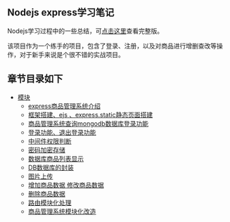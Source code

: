 ## Nodejs express学习笔记

Nodejs学习过程中的一些总结，可[点击这里](https://github.com/minjihao/cms)查看完整版。

该项目作为一个练手的项目，包含了登录、注册，以及对商品进行增删查改等操作，对于新手来说是个很不错的实战项目。

## 章节目录如下
* [模块](README.md)
  * [express商品管理系统介绍](express商品管理系统介绍.md)
  * [框架搭建、ejs 、express.static静态页面搭建](框架搭建.md)
  * [商品管理系统查询mongodb数据库登录功能](查询mongodb数据库登录功能.md)
  * [登录功能、退出登录功能](登录功能.md)
  * [中间件权限判断](中间件权限判断.md)
  * [密码加密存储](密码加密存储.md)
  * [数据库商品列表显示](数据库商品列表显示.md)
  * [DB数据库的封装](DB数据库的封装.md)
  * [图片上传](图片上传.md)
  * [增加商品数据 修改商品数据](新增修改商品.md)
  * [删除商品数据](删除商品.md)
  * [路由模块化处理](路由模块化.md)
  * [商品管理系统模块化改造](商品管理系统模块化改造.md)

